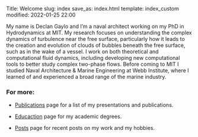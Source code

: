 Title: Welcome
slug: index
save_as: index.html
template: index_custom
modified: 2022-01-25 22:00

My name is Declan Gaylo and I’m a naval architect working on my PhD in Hydrodynamics at MIT. 
My research focuses on understanding the complex dynamics of turbulence near the free surface, particularly how it leads to the creation and evolution of clouds of bubbles beneath the free surface, such as in the wake of a vessel.
I work on both theoretical and computational fluid dynamics, including developing new computational tools to better study complex two-phase flows.
Before coming to MIT I studied Naval Architecture & Marine Engineering at Webb Institute, where I learned of and experienced a broad range of the marine industry.

### For more:


- [Publications]({filename}/pages/publications.md) page for a list of my presentations and publications.

- [Educaction]({filename}/pages/education.html) page for my academic degrees.

- [Posts](/posts) page for recent posts on my work and my hobbies.